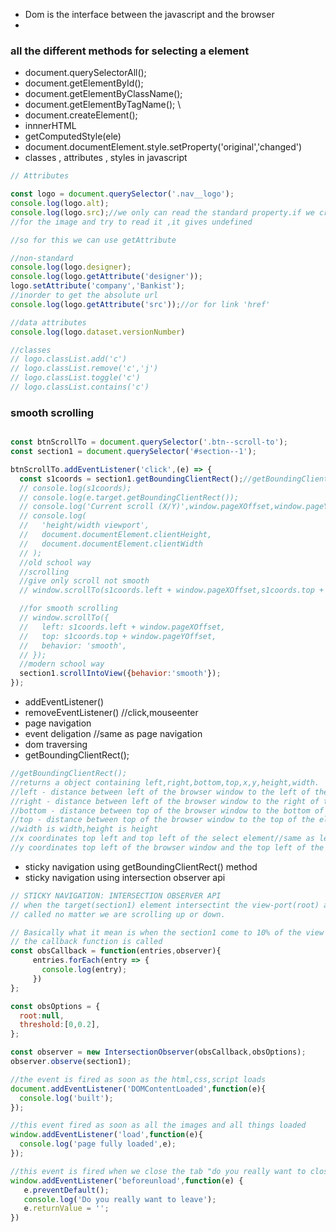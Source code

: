 - Dom is the interface between the javascript and the browser
- 
### all the different methods for selecting a element
- document.querySelectorAll();
- document.getElementById();
- document.getElementByClassName();
- document.getElementByTagName();
\\
- document.createElement();
- innnerHTML
- getComputedStyle(ele)
- document.documentElement.style.setProperty('original','changed')
- classes , attributes , styles in javascript
```js
// Attributes

const logo = document.querySelector('.nav__logo');
console.log(logo.alt);
console.log(logo.src);//we only can read the standard property.if we create a property
//for the image and try to read it ,it gives undefined

//so for this we can use getAttribute

//non-standard
console.log(logo.designer);
console.log(logo.getAttribute('designer'));
logo.setAttribute('company','Bankist');
//inorder to get the absolute url
console.log(logo.getAttribute('src'));//or for link 'href'

//data attributes
console.log(logo.dataset.versionNumber)

//classes
// logo.classList.add('c')
// logo.classList.remove('c','j')
// logo.classList.toggle('c')
// logo.classList.contains('c')
```
### smooth scrolling
```js

const btnScrollTo = document.querySelector('.btn--scroll-to');
const section1 = document.querySelector('#section--1');

btnScrollTo.addEventListener('click',(e) => {
  const s1coords = section1.getBoundingClientRect();//getBoundingClientRect() is responsible for the visible port only
  // console.log(s1coords);
  // console.log(e.target.getBoundingClientRect());
  // console.log('Current scroll (X/Y)',window.pageXOffset,window.pageYOffset);
  // console.log(
  //   'height/width viewport',
  //   document.documentElement.clientHeight,
  //   document.documentElement.clientWidth
  // );
  //old school way
  //scrolling
  //give only scroll not smooth
  // window.scrollTo(s1coords.left + window.pageXOffset,s1coords.top + window.pageYOffset);

  //for smooth scrolling
  // window.scrollTo({
  //   left: s1coords.left + window.pageXOffset,
  //   top: s1coords.top + window.pageYOffset,
  //   behavior: 'smooth',
  // });
  //modern school way
  section1.scrollIntoView({behavior:'smooth'});
});
```
- addEventListener()
- removeEventListener() //click,mouseenter
- page navigation
- event deligation //same as page navigation
- dom traversing
- getBoundingClientRect();
```js
//getBoundingClientRect();
//returns a object containing left,right,bottom,top,x,y,height,width.
//left - distance between left of the browser window to the left of the element we select
//right - distance between left of the browser window to the right of the element we select
//bottom - distance between top of the browser window to the bottom of the element we select
//top - distance between top of the browser window to the top of the element we select
//width is width,height is height
//x coordinates top left and top left of the select element//same as left
//y coordinates top left of the browser window and the top left of the selected element//same as top
```
- sticky navigation using getBoundingClientRect() method
- sticky navigation using intersection observer api
```js
// STICKY NAVIGATION: INTERSECTION OBSERVER API
// when the target(section1) element intersectint the view-port(root) at 10% then the callback fun 
// called no matter we are scrolling up or down.

// Basically what it mean is when the section1 come to 10% of the view port
// the callback function is called
const obsCallback = function(entries,observer){
     entries.forEach(entry => {
       console.log(entry);
     })
};

const obsOptions = {
  root:null,
  threshold:[0,0.2],
};

const observer = new IntersectionObserver(obsCallback,obsOptions);
observer.observe(section1);
```
```js
//the event is fired as soon as the html,css,script loads
document.addEventListener('DOMContentLoaded',function(e){
  console.log('built');
});

//this event fired as soon as all the images and all things loaded
window.addEventListener('load',function(e){
  console.log('page fully loaded',e);
});

//this event is fired when we close the tab "do you really want to close the tab"
window.addEventListener('beforeunload',function(e) {
   e.preventDefault();
   console.log('Do you really want to leave');
   e.returnValue = '';
})
```


